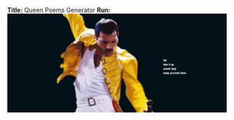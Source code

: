 <b>Title:</b> Queen Poems Generator 
<b>Run:</b> 
![ScreenShot](https://github.com/mabedk/AP2017/blob/gh-pages/mini_ex5/screenshot%20of%20queen%20generator.png)
